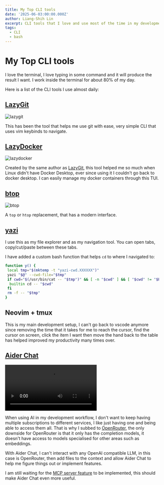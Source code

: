 ```yaml
---
title: My Top CLI tools
date: '2025-06-03:00:00.000Z'
author: Liang-Shih Lin
excerpt: CLI tools that I love and use most of the time in my development workflow.
tags:
  - CLI
  - bash
---
```

# My Top CLI tools

I love the terminal, I love typing in some command and it will produce the result I want. I work inside the terminal for about 80% of my day.

Here is a list of the CLI tools I use almost daily:

## [LazyGit](https://github.com/jesseduffield/lazygit)

![lazygit](https://github.com/jesseduffield/lazygit/raw/assets/demo/commit_and_push-compressed.gif)

This has been the tool that helps me use git with ease, very simple CLI that uses vim keybinds to navigate.

## [LazyDocker](https://github.com/jesseduffield/lazydocker)

![lazydocker](https://github.com/jesseduffield/lazydocker/raw/master/docs/resources/demo3.gif)

Created by the same author as [LazyGit](#lazygithttpsgithubcomjesseduffieldlazygit), this tool helped me so much when Linux didn't have Docker Desktop, ever since using it I couldn't go back to docker desktop. I can easily manage my docker containers through this TUI.

## [btop](https://github.com/aristocratos/btop)

![btop](https://github.com/aristocratos/btop/raw/main/Img/normal.png)

A `top` or `htop` replacement, that has a modern interface.

## [yazi](https://yazi-rs.github.io/)

I use this as my file explorer and as my navigation tool. You can open tabs, copy/cut/paste between these tabs.

I have added a custom bash function that helps `cd` to where I navigated to:

```bash
function y() {
 local tmp="$(mktemp -t "yazi-cwd.XXXXXX")"
 yazi "$@" --cwd-file="$tmp"
 if cwd="$(/usr/bin/cat -- "$tmp")" && [ -n "$cwd" ] && [ "$cwd" != "$PWD" ]; then
  builtin cd -- "$cwd"
 fi
 rm -f -- "$tmp"
}
```

## Neovim + tmux

This is my main development setup, I can't go back to vscode anymore since removing the time that it takes for me to reach the cursor, find the cursor on screen, click the item I want then move the hand back to the table has helped improved my productivity many times over.

## [Aider Chat](https://aider.chat/)

![aider-chat](https://aider.chat/assets/shell-cmds-small.mp4)

When using AI in my development workflow, I don't want to keep having multiple subscriptions to different services, I like just having one and being able to access them all. That is why I subbed to [OpenRouter](https://openrouter.ai/), the only downside for OpenRouter is that it only has the completion models, it doesn't have access to models specialised for other areas such as embeddings.

With Aider Chat, I can't interact with any OpenAI compatible LLM, in this case is OpenRouter, then add files to the context and allow Aider Chat to help me figure things out or implement features.

I am still waiting for the [MCP server feature](https://github.com/Aider-AI/aider/pull/3937) to be implemented, this should make Aider Chat even more useful.

